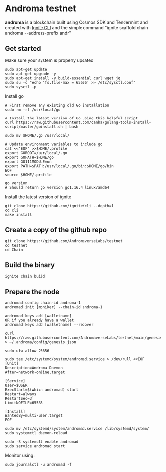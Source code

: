 # Androma testnet
**androma** is a blockchain built using Cosmos SDK and Tendermint and created with [Ignite CLI](https://ignite.com/cli) and the simple command "ignite scaffold chain androma --address-prefix andr"

## Get started
Make sure your system is properly updated
```
sudo apt-get update
sudo apt-get upgrade -y
sudo apt-get install -y build-essential curl wget jq
sudo su -c "echo 'fs.file-max = 65536' >> /etc/sysctl.conf"
sudo sysctl -p
```

Install go
```
# First remove any existing old Go installation
sudo rm -rf /usr/local/go

# Install the latest version of Go using this helpful script 
curl https://raw.githubusercontent.com/canha/golang-tools-install-script/master/goinstall.sh | bash

sudo mv $HOME/.go /usr/local/

# Update environment variables to include go
cat <<'EOF' >>$HOME/.profile
export GOROOT=/usr/local/.go
export GOPATH=$HOME/go
export GO111MODULE=on
export PATH=$PATH:/usr/local/.go/bin:$HOME/go/bin
EOF
source $HOME/.profile

go version
# Should return go version go1.16.4 linux/amd64
```

Install the latest version of ignite
```
git clone https://github.com/ignite/cli --depth=1
cd cli 
make install
```

## Create a copy of the github repo
```
git clone https://github.com/AndromaverseLabs/testnet
cd testnet
cd Chain
```

## Build the binary
```
ignite chain build
```

## Prepare the node
```
andromad config chain-id androma-1
andromad init [moniker] --chain-id androma-1

andromad keys add [walletname] 
OR if you already have a wallet
andromad keys add [walletname] --recover

curl https://raw.githubusercontent.com/AndromaverseLabs/testnet/main/genesis.json > ~/.androma/config/genesis.json

sudo ufw allow 26656

sudo tee /etc/systemd/system/andromad.service > /dev/null <<EOF
[Unit]
Description=Androma Daemon
After=network-online.target

[Service]
User=$USER
ExecStart=$(which andromad) start
Restart=always
RestartSec=3
LimitNOFILE=65536

[Install]
WantedBy=multi-user.target
EOF

sudo mv /etc/systemd/system/andromad.service /lib/systemd/system/
sudo systemctl daemon-reload

sudo -S systemctl enable andromad
sudo service andromad start
```
Monitor using:
```
sudo journalctl -u andromad -f
```
